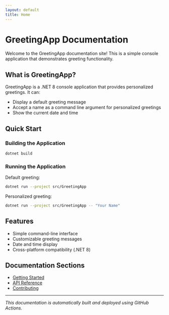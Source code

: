 ```yaml
---
layout: default
title: Home
---
```


# GreetingApp Documentation

Welcome to the GreetingApp documentation site! This is a simple console application that demonstrates greeting functionality.

## What is GreetingApp?

GreetingApp is a .NET 8 console application that provides personalized greetings. It can:

- Display a default greeting message
- Accept a name as a command line argument for personalized greetings
- Show the current date and time

## Quick Start

### Building the Application

```bash
dotnet build
```

### Running the Application

Default greeting:
```bash
dotnet run --project src/GreetingApp
```

Personalized greeting:
```bash
dotnet run --project src/GreetingApp -- "Your Name"
```

## Features

- Simple command-line interface
- Customizable greeting messages
- Date and time display
- Cross-platform compatibility (.NET 8)

## Documentation Sections

- [Getting Started](getting-started)
- [API Reference](api-reference)
- [Contributing](contributing)

---

*This documentation is automatically built and deployed using GitHub Actions.*